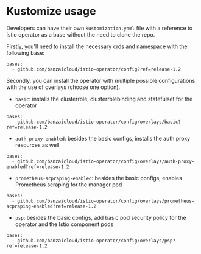 # Kustomize usage

Developers can have their own `kustomization.yaml` file with a reference to Istio operator as a base without the need to clone the repo.

Firstly, you'll need to install the necessary crds and namespace with the following base:

```
bases:
  - github.com/banzaicloud/istio-operator/config?ref=release-1.2
```

 Secondly, you can install the operator with multiple possible configurations with the use of overlays (choose one option).

 - `basic`: installs the clusterrole, clusterrolebinding and statefulset for the operator

```
bases:
  - github.com/banzaicloud/istio-operator/config/overlays/basic?ref=release-1.2
```

 - `auth-proxy-enabled`: besides the basic configs, installs the auth proxy resources as well

```
bases:
  - github.com/banzaicloud/istio-operator/config/overlays/auth-proxy-enabled?ref=release-1.2
```

 - `prometheus-scpraping-enabled`: besides the basic configs, enables Prometheus scraping for the manager pod

```
bases:
  - github.com/banzaicloud/istio-operator/config/overlays/prometheus-scpraping-enabled?ref=release-1.2
```

 - `psp`: besides the basic configs, add basic pod security policy for the operator and the Istio component pods

```
bases:
  - github.com/banzaicloud/istio-operator/config/overlays/psp?ref=release-1.2
```
